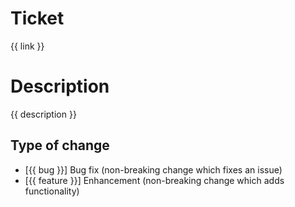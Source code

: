 # Ticket

{{ link }}

# Description

{{ description }}

## Type of change

- [{{ bug }}] Bug fix (non-breaking change which fixes an issue)
- [{{ feature }}] Enhancement (non-breaking change which adds functionality)